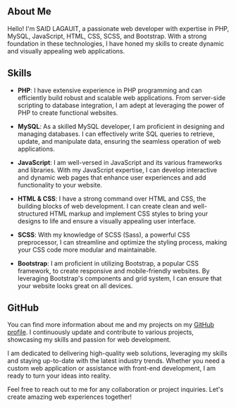 ## About Me

Hello! I'm SAID LAGAUIT, a passionate web developer with expertise in PHP, MySQL, JavaScript, HTML, CSS, SCSS, and Bootstrap. With a strong foundation in these technologies, I have honed my skills to create dynamic and visually appealing web applications.

## Skills

- **PHP**: I have extensive experience in PHP programming and can efficiently build robust and scalable web applications. From server-side scripting to database integration, I am adept at leveraging the power of PHP to create functional websites.

- **MySQL**: As a skilled MySQL developer, I am proficient in designing and managing databases. I can effectively write SQL queries to retrieve, update, and manipulate data, ensuring the seamless operation of web applications.

- **JavaScript**: I am well-versed in JavaScript and its various frameworks and libraries. With my JavaScript expertise, I can develop interactive and dynamic web pages that enhance user experiences and add functionality to your website.

- **HTML & CSS**: I have a strong command over HTML and CSS, the building blocks of web development. I can create clean and well-structured HTML markup and implement CSS styles to bring your designs to life and ensure a visually appealing user interface.

- **SCSS**: With my knowledge of SCSS (Sass), a powerful CSS preprocessor, I can streamline and optimize the styling process, making your CSS code more modular and maintainable.

- **Bootstrap**: I am proficient in utilizing Bootstrap, a popular CSS framework, to create responsive and mobile-friendly websites. By leveraging Bootstrap's components and grid system, I can ensure that your website looks great on all devices.

## GitHub

You can find more information about me and my projects on my [GitHub profile](https://github.com/saidlagauit). I continuously update and contribute to various projects, showcasing my skills and passion for web development.

I am dedicated to delivering high-quality web solutions, leveraging my skills and staying up-to-date with the latest industry trends. Whether you need a custom web application or assistance with front-end development, I am ready to turn your ideas into reality.

Feel free to reach out to me for any collaboration or project inquiries. Let's create amazing web experiences together!
